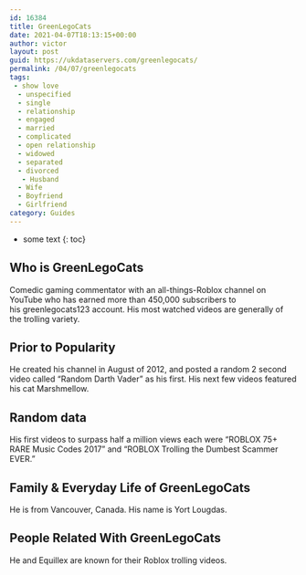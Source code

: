 ```yaml
---
id: 16384
title: GreenLegoCats
date: 2021-04-07T18:13:15+00:00
author: victor
layout: post
guid: https://ukdataservers.com/greenlegocats/
permalink: /04/07/greenlegocats
tags:
 - show love
  - unspecified
  - single
  - relationship
  - engaged
  - married
  - complicated
  - open relationship
  - widowed
  - separated
  - divorced
   - Husband
  - Wife
  - Boyfriend
  - Girlfriend
category: Guides
---
```


* some text
{: toc}


## Who is GreenLegoCats



Comedic gaming commentator with an all-things-Roblox channel on YouTube who has earned more than 450,000 subscribers to his greenlegocats123 account. His most watched videos are generally of the trolling variety.

                
                
                
## Prior to Popularity



He created his channel in August of 2012, and posted a random 2 second video called &#8220;Random Darth Vader&#8221; as his first. His next few videos featured his cat Marshmellow.

                
                
                
## Random data



His first videos to surpass half a million views each were &#8220;ROBLOX 75+ RARE Music Codes 2017&#8221; and &#8220;ROBLOX Trolling the Dumbest Scammer EVER.&#8221;

                
                
                
## Family & Everyday Life of GreenLegoCats



He is from Vancouver, Canada. His name is Yort Lougdas.

                
                
                
## People Related With GreenLegoCats



He and Equillex are known for their Roblox trolling videos.

                
              
            
          
          
          